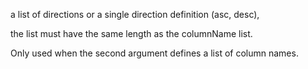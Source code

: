 a list of directions or a single direction definition (asc, desc), 

the list must have the same length as the columnName list. 

Only used when the second argument defines a list of column names.